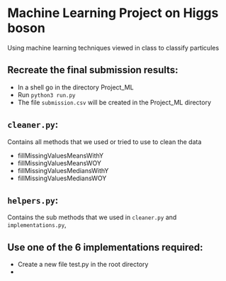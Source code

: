 # Machine Learning Project on Higgs boson

Using machine learning techniques viewed in class to classify particules

## Recreate the final submission results:

- In a shell go in the directory Project_ML
- Run `python3 run.py`
- The file `submission.csv` will be created in the Project_ML directory

## `cleaner.py`:
Contains all methods that we used or tried to use to clean the data
- fillMissingValuesMeansWithY
- fillMissingValuesMeansWOY
- fillMissingValuesMediansWithY
- fillMissingValuesMediansWOY

## `helpers.py`:
Contains the sub methods that we used in `cleaner.py` and `implementations.py`,

## Use one of the 6 implementations required:

- Create a new file test.py in the root directory
-
